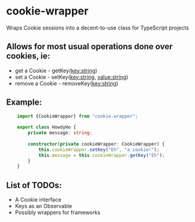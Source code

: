 # cookie-wrapper
Wraps Cookie sessions into a decent-to-use class for TypeScript projects
## Allows for most usual operations done over cookies, ie:
 *  get a Cookie - getKey(<key:string>)
 *  set a Cookie - setKey(<key:string>, <value:string>)
 *  remove a Cookie - removeKey(<key:string>)

## Example:

```TypeScript
    import {CookieWrapper} from "cookie.wrapper";
    
    export class HowdyHo {
        private message: string;
        
        constructor(private cookieWrapper: CookieWrapper) {
            this.cookieWrapper.setKey("Eh", "a cookie!");
            this.message = this.cookieWrapper.getKey("Eh");
        }
    }
```

## List of TODOs:
 *  A Cookie interface
 *  Keys as an Observable
 *  Possibly wrappers for frameworks
